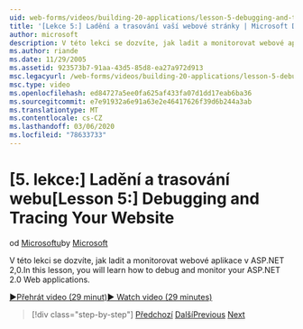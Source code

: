 ```yaml
---
uid: web-forms/videos/building-20-applications/lesson-5-debugging-and-tracing-your-website
title: '[Lekce 5:] Ladění a trasování vaší webové stránky | Microsoft Docs'
author: microsoft
description: V této lekci se dozvíte, jak ladit a monitorovat webové aplikace v ASP.NET 2,0.
ms.author: riande
ms.date: 11/29/2005
ms.assetid: 923573b7-91aa-43d5-85d8-ea27a972d913
msc.legacyurl: /web-forms/videos/building-20-applications/lesson-5-debugging-and-tracing-your-website
msc.type: video
ms.openlocfilehash: ed84727a5ee0fa625af433fa07d1dd17eab6ba36
ms.sourcegitcommit: e7e91932a6e91a63e2e46417626f39d6b244a3ab
ms.translationtype: MT
ms.contentlocale: cs-CZ
ms.lasthandoff: 03/06/2020
ms.locfileid: "78633733"
---
```

# <a name="lesson-5-debugging-and-tracing-your-website"></a><span data-ttu-id="cde6f-103">[5. lekce:] Ladění a trasování webu</span><span class="sxs-lookup"><span data-stu-id="cde6f-103">[Lesson 5:] Debugging and Tracing Your Website</span></span>

<span data-ttu-id="cde6f-104">od [Microsoftu](https://github.com/microsoft)</span><span class="sxs-lookup"><span data-stu-id="cde6f-104">by [Microsoft](https://github.com/microsoft)</span></span>

<span data-ttu-id="cde6f-105">V této lekci se dozvíte, jak ladit a monitorovat webové aplikace v ASP.NET 2,0.</span><span class="sxs-lookup"><span data-stu-id="cde6f-105">In this lesson, you will learn how to debug and monitor your ASP.NET 2.0 Web applications.</span></span>

[<span data-ttu-id="cde6f-106">&#9654;Přehrát video (29 minut)</span><span class="sxs-lookup"><span data-stu-id="cde6f-106">&#9654; Watch video (29 minutes)</span></span>](https://channel9.msdn.com/Blogs/ASP-NET-Site-Videos/lesson-5-debugging-and-tracing-your-website)

> [!div class="step-by-step"]
> <span data-ttu-id="cde6f-107">[Předchozí](lesson-4-understanding-web-application-state.md)
> [Další](lesson-6-working-with-stylesheets-and-master-pages.md)</span><span class="sxs-lookup"><span data-stu-id="cde6f-107">[Previous](lesson-4-understanding-web-application-state.md)
[Next](lesson-6-working-with-stylesheets-and-master-pages.md)</span></span>

